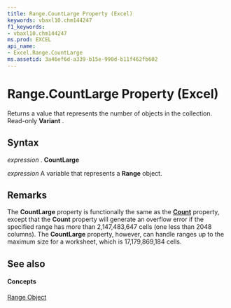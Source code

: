```yaml
---
title: Range.CountLarge Property (Excel)
keywords: vbaxl10.chm144247
f1_keywords:
- vbaxl10.chm144247
ms.prod: EXCEL
api_name:
- Excel.Range.CountLarge
ms.assetid: 3a46ef6d-a339-b15e-990d-b11f462fb602
---
```



# Range.CountLarge Property (Excel)

Returns a value that represents the number of objects in the collection. Read-only  **Variant** .


## Syntax

 _expression_ . **CountLarge**

 _expression_ A variable that represents a **Range** object.


## Remarks

The  **CountLarge** property is functionally the same as the **[Count](range-count-property-excel.md)** property, except that the **Count** property will generate an overflow error if the specified range has more than 2,147,483,647 cells (one less than 2048 columns). The **CountLarge** property, however, can handle ranges up to the maximum size for a worksheet, which is 17,179,869,184 cells.


## See also


#### Concepts


[Range Object](range-object-excel.md)

